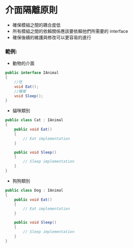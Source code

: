 # 介面隔離原則

- 確保模組之間的耦合度低
- 所有模組之間的依賴關係應該要依賴他們所需要的 interface
- 確保後續的維護與修改可以更容易的進行

### 範例:

- 動物的介面

```csharp
public interface IAnimal
{
    //吃
    void Eat();
    //睡覺
    void Sleep();
}
```

- 貓咪類別

```csharp
public class Cat : IAnimal
{
    public void Eat()
    {
        // Eat implementation
    }

    public void Sleep()
    {
        // Sleep implementation
    }
}
```

- 狗狗類別

```csharp
public class Dog : IAnimal
{
    public void Eat()
    {
        // Eat implementation
    }

    public void Sleep()
    {
        // Sleep implementation
    }
}
```
